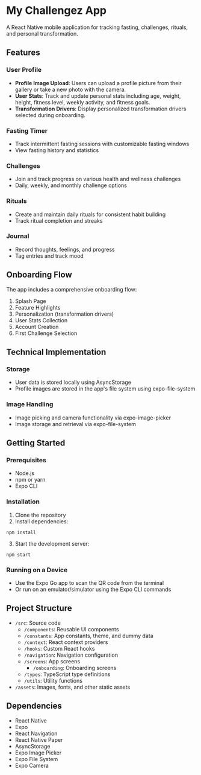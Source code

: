 # My Challengez App

A React Native mobile application for tracking fasting, challenges, rituals, and personal transformation.

## Features

### User Profile
- **Profile Image Upload**: Users can upload a profile picture from their gallery or take a new photo with the camera.
- **User Stats**: Track and update personal stats including age, weight, height, fitness level, weekly activity, and fitness goals.
- **Transformation Drivers**: Display personalized transformation drivers selected during onboarding.

### Fasting Timer
- Track intermittent fasting sessions with customizable fasting windows
- View fasting history and statistics

### Challenges
- Join and track progress on various health and wellness challenges
- Daily, weekly, and monthly challenge options

### Rituals
- Create and maintain daily rituals for consistent habit building
- Track ritual completion and streaks

### Journal
- Record thoughts, feelings, and progress
- Tag entries and track mood

## Onboarding Flow
The app includes a comprehensive onboarding flow:
1. Splash Page
2. Feature Highlights
3. Personalization (transformation drivers)
4. User Stats Collection
5. Account Creation
6. First Challenge Selection

## Technical Implementation

### Storage
- User data is stored locally using AsyncStorage
- Profile images are stored in the app's file system using expo-file-system

### Image Handling
- Image picking and camera functionality via expo-image-picker
- Image storage and retrieval via expo-file-system

## Getting Started

### Prerequisites
- Node.js
- npm or yarn
- Expo CLI

### Installation
1. Clone the repository
2. Install dependencies:
```
npm install
```
3. Start the development server:
```
npm start
```

### Running on a Device
- Use the Expo Go app to scan the QR code from the terminal
- Or run on an emulator/simulator using the Expo CLI commands

## Project Structure
- `/src`: Source code
  - `/components`: Reusable UI components
  - `/constants`: App constants, theme, and dummy data
  - `/context`: React context providers
  - `/hooks`: Custom React hooks
  - `/navigation`: Navigation configuration
  - `/screens`: App screens
    - `/onboarding`: Onboarding screens
  - `/types`: TypeScript type definitions
  - `/utils`: Utility functions
- `/assets`: Images, fonts, and other static assets

## Dependencies
- React Native
- Expo
- React Navigation
- React Native Paper
- AsyncStorage
- Expo Image Picker
- Expo File System
- Expo Camera
